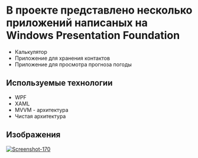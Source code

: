 # В проекте представлено несколько приложений написаных на Windows Presentation Foundation 
<ul>
  <li>Калькулятор</li>
  <li>Приложение для хранения контактов</li>
  <li>Приложение для просмотра прогноза погоды</li>
</ul>

## Используемые технологии
<ul>
  <li>WPF</li>
  <li>XAML</li>
  <li>MVVM - архитектура</li>
  <li>Чистая архитектура</li>
</ul>
<h2>Изображения</h2>
<a href='https://postimg.cc/q6yZC045' target='_blank'><img src='https://i.postimg.cc/q6yZC045/Screenshot-170.png' border='0' alt='Screenshot-170'/></a>
